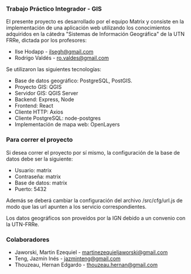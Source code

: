 ### Trabajo Práctico Integrador - GIS
El presente proyecto es desarrollado por el equipo Matrix y consiste en la implementación de una aplicación web utilizando los conocimientos adquiridos en la cátedra "Sistemas de Información Geográfica" de la UTN FRRe, dictada por los profesores: 
* Ilse Hodapp - ilsegh@gmail.com
* Rodrigo Valdés - ro.valdes@gmail.com

Se utilizaron las siguientes tecnologías:
* Base de datos geográfico: PostgreSQL, PostGIS.
* Proyecto GIS: QGIS
* Servidor GIS: QGIS Server
* Backend: Express, Node
* Frontend: React
* Cliente HTTP: Axios
* Cliente PostgreSQL: node-postgres
* Implementación de mapa web: OpenLayers

### Para correr el proyecto

Si desea correr el proyecto por sí mismo, la configuración de la base de datos debe ser la siguiente:
- Usuario: matrix
- Contraseña: matrix
- Base de datos: matrix
- Puerto: 5432

Además se deberá cambiar la configuración del archivo /src/cfg/url.js de modo que las url apunten a los servicio correspondientes.

Los datos geográficos son proveídos por la IGN debido a un convenio con la UTN-FRRe.

### Colaboradores
* Jaworski, Martin Ezequiel - martinezequieljaworski@gmail.com
* Teng, Jazmín Inés - jazminteng@gmail.com
* Thouzeau, Hernan Edgardo - thouzeau.hernan@gmail.com
